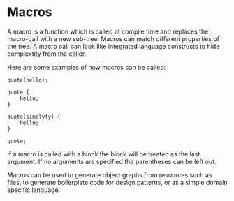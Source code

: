 # Macros

A macro is a function which is called at compile time and replaces the macro-call with a new sub-tree.
Macros can match different properties of the tree. A macro call can look like integrated language constructs to hide complextity from the caller.

Here are some examples of how macros can be called:

```back
quote(hello);

quote {
    hello;
}

quote(simplyfy) {
    hello;
}

quote;
```

If a macro is called with a block the block will be treated as the last argument. If no arguments are specified the parentheses can be left out.

Macros can be used to generate object graphs from resources such as files, to generate boilerplate code for design patterns, or as a simple domain specific language.

